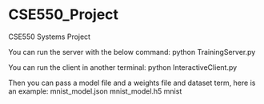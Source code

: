 # CSE550_Project
CSE550 Systems Project

You can run the server with the below command:
python TrainingServer.py

You can run the client in another terminal:
python InteractiveClient.py

Then you can pass a model file and a weights file and dataset term, here is an example:
mnist_model.json mnist_model.h5 mnist
